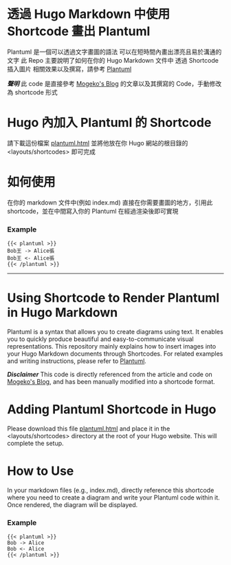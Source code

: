 # 透過 Hugo Markdown 中使用 Shortcode 畫出 Plantuml
Plantuml 是一個可以透過文字畫圖的語法
可以在短時間內畫出漂亮且易於溝通的文字
此 Repo 主要說明了如何在你的 Hugo Markdown 文件中
透過 Shortcode 插入圖片
相關效果以及撰寫，請參考 [Plantuml](https://plantuml.com/zh/)

***聲明*** 此 code 是直接參考 [Mogeko's Blog](https://mogeko.me/zh-cn/posts/zh-cn/083/) 的文章以及其撰寫的 Code，手動修改為 shortcode 形式

# Hugo 內加入 Plantuml 的 Shortcode
請下載這份檔案 [plantuml.html](https://github.com/yoyoshenTW/hugo-shortcode-plantuml/blob/main/shortcodes/plantuml.html)
並將他放在你 Hugo 網站的根目錄的 <layouts/shortcodes>
即可完成

# 如何使用
在你的 markdown 文件中(例如 index.md)
直接在你需要畫圖的地方，引用此 shortcode，並在中間寫入你的 Plantuml
在經過渲染後即可實現

### Example
```
{{< plantuml >}}
Bob王 -> Alice張
Bob王 <- Alice張
{{< /plantuml >}}
```
<hr/>

# Using Shortcode to Render Plantuml in Hugo Markdown
Plantuml is a syntax that allows you to create diagrams using text.
It enables you to quickly produce beautiful and easy-to-communicate visual representations.
This repository mainly explains how to insert images into your Hugo Markdown documents through Shortcodes.
For related examples and writing instructions, please refer to [Plantuml](https://plantuml.com/).

***Disclaimer*** This code is directly referenced from the article and code on [Mogeko's Blog](https://mogeko.me/zh-cn/posts/zh-cn/083/), and has been manually modified into a shortcode format.

# Adding Plantuml Shortcode in Hugo
Please download this file [plantuml.html](https://github.com/yoyoshenTW/hugo-shortcode-plantuml/blob/main/shortcodes/plantuml.html)
and place it in the <layouts/shortcodes> directory at the root of your Hugo website.
This will complete the setup.

# How to Use
In your markdown files (e.g., index.md),
directly reference this shortcode where you need to create a diagram and write your Plantuml code within it.
Once rendered, the diagram will be displayed.

### Example
```
{{< plantuml >}}
Bob -> Alice
Bob <- Alice
{{< /plantuml >}}
```
